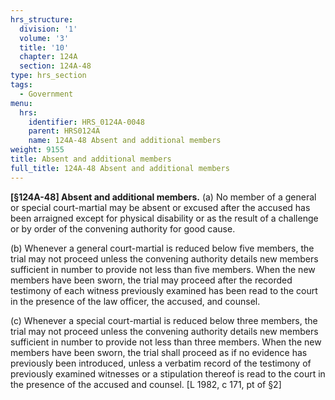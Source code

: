 ```yaml
---
hrs_structure:
  division: '1'
  volume: '3'
  title: '10'
  chapter: 124A
  section: 124A-48
type: hrs_section
tags:
  - Government
menu:
  hrs:
    identifier: HRS_0124A-0048
    parent: HRS0124A
    name: 124A-48 Absent and additional members
weight: 9155
title: Absent and additional members
full_title: 124A-48 Absent and additional members
---
```

**[§124A-48] Absent and additional members.** (a) No member of a general or special court-martial may be absent or excused after the accused has been arraigned except for physical disability or as the result of a challenge or by order of the convening authority for good cause.

(b) Whenever a general court-martial is reduced below five members, the trial may not proceed unless the convening authority details new members sufficient in number to provide not less than five members. When the new members have been sworn, the trial may proceed after the recorded testimony of each witness previously examined has been read to the court in the presence of the law officer, the accused, and counsel.

(c) Whenever a special court-martial is reduced below three members, the trial may not proceed unless the convening authority details new members sufficient in number to provide not less than three members. When the new members have been sworn, the trial shall proceed as if no evidence has previously been introduced, unless a verbatim record of the testimony of previously examined witnesses or a stipulation thereof is read to the court in the presence of the accused and counsel. [L 1982, c 171, pt of §2]